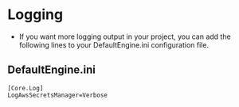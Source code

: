 # Logging

- If you want more logging output in your project, you can add the following lines to your DefaultEngine.ini configuration file.

## DefaultEngine.ini
```
[Core.Log]
LogAwsSecretsManager=Verbose
```